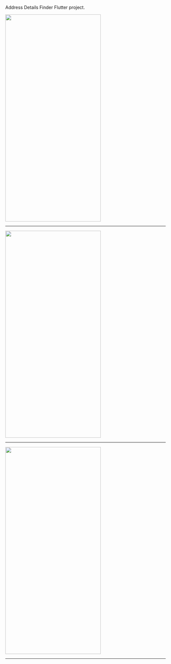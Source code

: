 
Address Details Finder Flutter project.

<image src="https://user-images.githubusercontent.com/46889336/200467232-2db39869-31af-44c6-a113-47fd72427e5a.png" width="300" height="650" />
<hr>

<image src="https://user-images.githubusercontent.com/46889336/200467239-8d6063e3-a4f2-4d45-86ea-32abd3a0aba9.png" width="300" height="650" />
<hr>

<image src="https://user-images.githubusercontent.com/46889336/200467242-e1a2dc6f-f9eb-4e38-92ef-305f84563299.png" width="300" height="650" />
<hr>
